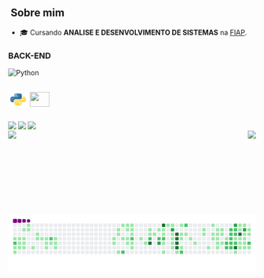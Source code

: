 <div>
  
## &nbsp;Sobre mim

- 🎓 Cursando **ANALISE E DESENVOLVIMENTO DE SISTEMAS** na <a href="https://www.fiap.com.br/">FIAP</a>.

### BACK-END

![Python](https://img.shields.io/badge/-python-002B4D?style=for-the-badge&logo=python)

<div style="display: inline_block"><br>
  <img align="center" height="30" width="40" src="https://raw.githubusercontent.com/devicons/devicon/master/icons/python/python-original.svg">
  <img align="center" height="30" width="40" src="https://cdn.jsdelivr.net/gh/devicons/devicon@latest/icons/pandas/pandas-original.svg">

</div>
  
  ##
 
<div> 
  <a href="https://instagram.com/" target="_blank"><img src="https://img.shields.io/badge/-Instagram-%23E4405F?style=for-the-badge&logo=instagram&logoColor=white" target="_blank"></a>
  <a href = "mailto:gabrielpgaliza2@gmail.com"><img src="https://img.shields.io/badge/-Gmail-%23333?style=for-the-badge&logo=gmail&logoColor=white" target="_blank"></a>
  <a href="https://www.linkedin.com/in/gabriel-pescarolli-galiza-542222289/" target="_blank"><img src="https://img.shields.io/badge/-LinkedIn-%230077B5?style=for-the-badge&logo=linkedin&logoColor=white" target="_blank"></a> 
  
</div>


</div>

<div>
<img align="left"  height="170em" src="https://github-readme-stats.vercel.app/api?username=brielpg&show_icons=true&theme=radical">
<img align="right" height="170em" src="https://github-readme-stats.vercel.app/api/top-langs/?username=brielpg&layout=compact&theme=radical">
</div>


![snake gif](https://github.com/brielpg/brielpg/blob/output/github-contribution-grid-snake.gif)
